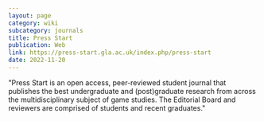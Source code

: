 ```yaml
---
layout: page
category: wiki
subcategory: journals
title: Press Start
publication: Web
link: https://press-start.gla.ac.uk/index.php/press-start
date: 2022-11-20
---
```


"Press Start is an open access, peer-reviewed student journal that publishes the best undergraduate and (post)graduate research from across the multidisciplinary subject of game studies. The Editorial Board and reviewers are comprised of students and recent graduates."
